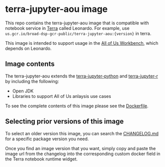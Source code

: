 # terra-jupyter-aou image

This repo contains the terra-jupyter-aou image that is compatible with notebook service in [Terra]("https://app.terra.bio/") called Leonardo. For example, use `us.gcr.io/broad-dsp-gcr-public/terra-jupyter-aou:{version}` in terra.

This image is intended to support usage in the [All of Us Workbench](https://github.com/all-of-us/workbench), which depends on Leonardo.

## Image contents

The terra-jupyter-aou extends the [terra-jupyter-python](../terra-jupyter-python/README.md) and [terra-jupyter-r](../terra-jupyter-r/README.md) by including the following:

- Open JDK
- Libraries to support All of Us anlaysis use cases

To see the complete contents of this image please see the [Dockerfile](./Dockerfile).

## Selecting prior versions of this image

To select an older version this image, you can search the [CHANGELOG.md](./CHANGELOG.md) for a specific package version you need.

Once you find an image version that you want, simply copy and paste the image url from the changelog into the corresponding custom docker field in the Terra notebook runtime widget. 
